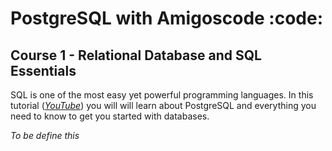 # PostgreSQL with Amigoscode :code:

## Course 1 - Relational Database and SQL Essentials
SQL is one of the most easy yet powerful programming languages. In this tutorial (*[YouTube](https://youtu.be/5hzZtqCNQKk)*) you will will learn about PostgreSQL and everything you need to know to get you started with databases. 

*To be define this*
